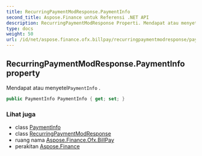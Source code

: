 ```yaml
---
title: RecurringPaymentModResponse.PaymentInfo
second_title: Aspose.Finance untuk Referensi .NET API
description: RecurringPaymentModResponse Properti. Mendapat atau menyetelPaymentInfo .
type: docs
weight: 50
url: /id/net/aspose.finance.ofx.billpay/recurringpaymentmodresponse/paymentinfo/
---
```

## RecurringPaymentModResponse.PaymentInfo property

Mendapat atau menyetel`PaymentInfo` .

```csharp
public PaymentInfo PaymentInfo { get; set; }
```

### Lihat juga

* class [PaymentInfo](../../paymentinfo/)
* class [RecurringPaymentModResponse](../)
* ruang nama [Aspose.Finance.Ofx.BillPay](../../recurringpaymentmodresponse/)
* perakitan [Aspose.Finance](../../../)


